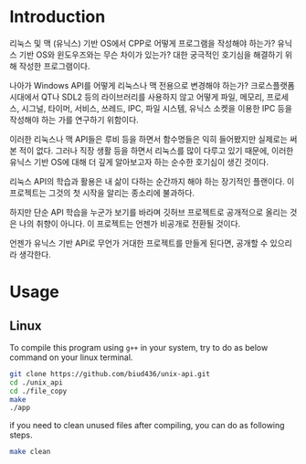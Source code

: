 # Introduction
리눅스 및 맥 (유닉스) 기반 OS에서 CPP로 어떻게 프로그램을 작성해야 하는가? 유닉스 기반 OS와 윈도우즈와는 무슨 차이가 있는가? 대한 궁극적인 호기심을 해결하기 위해 작성한 프로그램이다. 

나아가 Windows API를 어떻게 리눅스나 맥 전용으로 변경해야 하는가? 크로스플랫폼 시대에서 QT나 SDL2 등의 라이브러리를 사용하지 않고 어떻게 파일, 메모리, 프로세스, 시그널, 타이머, 서비스, 쓰레드, IPC, 파일 시스템, 유닉스 소켓을 이용한 IPC 등을 작성해야 하는 가를 연구하기 위함이다. 

이러한 리눅스나 맥 API들은 루비 등을 하면서 함수명들은 익히 들어봤지만 실제로는 써본 적이 없다. 그러나 직장 생활 등을 하면서 리눅스를 많이 다루고 있기 때문에, 이러한 유닉스 기반 OS에 대해 더 깊게 알아보고자 하는 순수한 호기심이 생긴 것이다.

리눅스 API의 학습과 활용은 내 삶이 다하는 순간까지 해야 하는 장기적인 플랜이다. 이 프로젝트는 그것의 첫 시작을 알리는 종소리에 불과하다.

하지만 단순 API 학습을 누군가 보기를 바라며 깃허브 프로젝트로 공개적으로 올리는 것은 나의 취향이 아니다. 이 프로젝트는 언젠가 비공개로 전환될 것이다.

언젠가 유닉스 기반 API로 무언가 거대한 프로젝트를 만들게 된다면, 공개할 수 있으리라 생각한다.

# Usage

## Linux
To compile this program using `g++` in your system, try to do as below command on your linux terminal.

```sh
git clone https://github.com/biud436/unix-api.git
cd ./unix_api
cd ./file_copy
make
./app
```

if you need to clean unused files after compiling, you can do as following steps.

```sh
make clean
```

